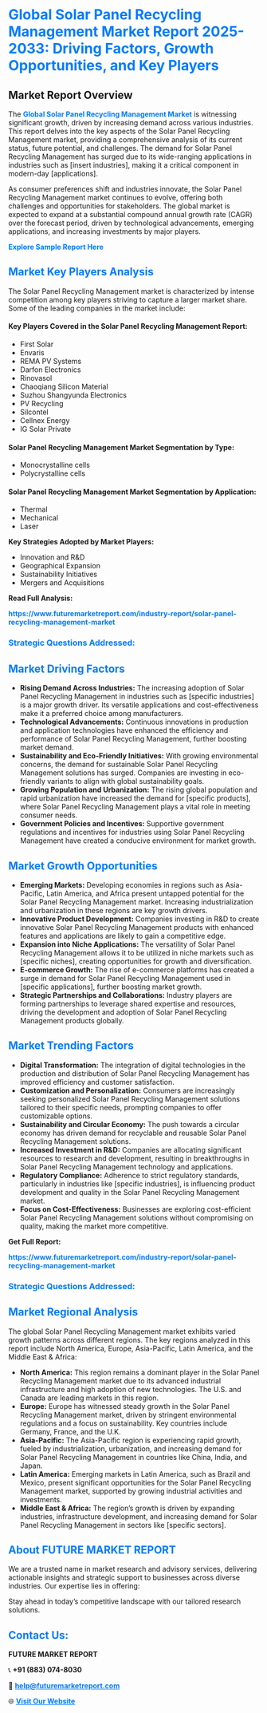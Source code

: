 <h1 style="color: #007BFF;">Global Solar Panel Recycling Management Market Report 2025-2033: Driving Factors, Growth Opportunities, and Key Players</h1>

<section id="overview">
<h2>Market Report Overview</h2>
<p>The <a href="https://www.futuremarketreport.com/industry-report/solar-panel-recycling-management-market" style="color: #007BFF; text-decoration: none;"><strong>Global Solar Panel Recycling Management Market</strong></a> is witnessing significant growth, driven by increasing demand across various industries. This report delves into the key aspects of the Solar Panel Recycling Management market, providing a comprehensive analysis of its current status, future potential, and challenges. The demand for Solar Panel Recycling Management has surged due to its wide-ranging applications in industries such as [insert industries], making it a critical component in modern-day [applications].</p>
<p>As consumer preferences shift and industries innovate, the Solar Panel Recycling Management market continues to evolve, offering both challenges and opportunities for stakeholders. The global market is expected to expand at a substantial compound annual growth rate (CAGR) over the forecast period, driven by technological advancements, emerging applications, and increasing investments by major players.</p>
</section>

<section id="overview">
<p><a href="https://www.futuremarketreport.com/request-sample/reportId=61318" style="color: #007BFF; text-decoration: none;"><strong>Explore Sample Report Here</strong></a></p>
</section>

<section id="key-players">
<h2 style="color: #007BFF;">Market Key Players Analysis</h2>
<p>The Solar Panel Recycling Management market is characterized by intense competition among key players striving to capture a larger market share. Some of the leading companies in the market include:</p>
<h4>Key Players Covered in the Solar Panel Recycling Management Report:</h4>
<ul><li>First Solar</li><li>Envaris</li><li>REMA PV Systems</li><li>Darfon Electronics</li><li>Rinovasol</li><li>Chaoqiang Silicon Material</li><li>Suzhou Shangyunda Electronics</li><li>PV Recycling</li><li>Silcontel</li><li>Cellnex Energy</li><li>IG Solar Private</li></ul>
<h4>Solar Panel Recycling Management Market Segmentation by Type:</h4>
<ul><li>Monocrystalline cells</li><li>Polycrystalline cells</li></ul>

<h4>Solar Panel Recycling Management Market Segmentation by Application:</h4>
<ul><li>Thermal</li><li>Mechanical</li><li>Laser</li></ul>
<p><strong>Key Strategies Adopted by Market Players:</strong></p>
<ul>
<li>Innovation and R&D</li>
<li>Geographical Expansion</li>
<li>Sustainability Initiatives</li>
<li>Mergers and Acquisitions</li>
</ul>
</section>

<section>
<p><strong>Read Full Analysis: </strong></p><a href="https://www.futuremarketreport.com/industry-report/solar-panel-recycling-management-market" style="color: #007BFF; text-decoration: none;"><strong>https://www.futuremarketreport.com/industry-report/solar-panel-recycling-management-market</strong></a>
<h3 style="color: #007BFF;">Strategic Questions Addressed:</h3>
</section>

<section id="driving-factors">
<h2 style="color: #007BFF;">Market Driving Factors</h2>
<ul>
<li><strong>Rising Demand Across Industries:</strong> The increasing adoption of Solar Panel Recycling Management in industries such as [specific industries] is a major growth driver. Its versatile applications and cost-effectiveness make it a preferred choice among manufacturers.</li>
<li><strong>Technological Advancements:</strong> Continuous innovations in production and application technologies have enhanced the efficiency and performance of Solar Panel Recycling Management, further boosting market demand.</li>
<li><strong>Sustainability and Eco-Friendly Initiatives:</strong> With growing environmental concerns, the demand for sustainable Solar Panel Recycling Management solutions has surged. Companies are investing in eco-friendly variants to align with global sustainability goals.</li>
<li><strong>Growing Population and Urbanization:</strong> The rising global population and rapid urbanization have increased the demand for [specific products], where Solar Panel Recycling Management plays a vital role in meeting consumer needs.</li>
<li><strong>Government Policies and Incentives:</strong> Supportive government regulations and incentives for industries using Solar Panel Recycling Management have created a conducive environment for market growth.</li>
</ul>
</section>

<section id="growth-opportunities">
<h2 style="color: #007BFF;">Market Growth Opportunities</h2>
<ul>
<li><strong>Emerging Markets:</strong> Developing economies in regions such as Asia-Pacific, Latin America, and Africa present untapped potential for the Solar Panel Recycling Management market. Increasing industrialization and urbanization in these regions are key growth drivers.</li>
<li><strong>Innovative Product Development:</strong> Companies investing in R&D to create innovative Solar Panel Recycling Management products with enhanced features and applications are likely to gain a competitive edge.</li>
<li><strong>Expansion into Niche Applications:</strong> The versatility of Solar Panel Recycling Management allows it to be utilized in niche markets such as [specific niches], creating opportunities for growth and diversification.</li>
<li><strong>E-commerce Growth:</strong> The rise of e-commerce platforms has created a surge in demand for Solar Panel Recycling Management used in [specific applications], further boosting market growth.</li>
<li><strong>Strategic Partnerships and Collaborations:</strong> Industry players are forming partnerships to leverage shared expertise and resources, driving the development and adoption of Solar Panel Recycling Management products globally.</li>
</ul>
</section>

<section id="trending-factors">
<h2 style="color: #007BFF;">Market Trending Factors</h2>
<ul>
<li><strong>Digital Transformation:</strong> The integration of digital technologies in the production and distribution of Solar Panel Recycling Management has improved efficiency and customer satisfaction.</li>
<li><strong>Customization and Personalization:</strong> Consumers are increasingly seeking personalized Solar Panel Recycling Management solutions tailored to their specific needs, prompting companies to offer customizable options.</li>
<li><strong>Sustainability and Circular Economy:</strong> The push towards a circular economy has driven demand for recyclable and reusable Solar Panel Recycling Management solutions.</li>
<li><strong>Increased Investment in R&D:</strong> Companies are allocating significant resources to research and development, resulting in breakthroughs in Solar Panel Recycling Management technology and applications.</li>
<li><strong>Regulatory Compliance:</strong> Adherence to strict regulatory standards, particularly in industries like [specific industries], is influencing product development and quality in the Solar Panel Recycling Management market.</li>
<li><strong>Focus on Cost-Effectiveness:</strong> Businesses are exploring cost-efficient Solar Panel Recycling Management solutions without compromising on quality, making the market more competitive.</li>
</ul>
</section>

<section>
<p><strong>Get Full Report: </strong></p><a href="https://www.futuremarketreport.com/industry-report/solar-panel-recycling-management-market" style="color: #007BFF; text-decoration: none;"><strong>https://www.futuremarketreport.com/industry-report/solar-panel-recycling-management-market</strong></a>
<h3 style="color: #007BFF;">Strategic Questions Addressed:</h3>
</section>


<section id="regional-analysis">
<h2 style="color: #007BFF;">Market Regional Analysis</h2>
<p>The global Solar Panel Recycling Management market exhibits varied growth patterns across different regions. The key regions analyzed in this report include North America, Europe, Asia-Pacific, Latin America, and the Middle East & Africa:</p>
<ul>
<li><strong>North America:</strong> This region remains a dominant player in the Solar Panel Recycling Management market due to its advanced industrial infrastructure and high adoption of new technologies. The U.S. and Canada are leading markets in this region.</li>
<li><strong>Europe:</strong> Europe has witnessed steady growth in the Solar Panel Recycling Management market, driven by stringent environmental regulations and a focus on sustainability. Key countries include Germany, France, and the U.K.</li>
<li><strong>Asia-Pacific:</strong> The Asia-Pacific region is experiencing rapid growth, fueled by industrialization, urbanization, and increasing demand for Solar Panel Recycling Management in countries like China, India, and Japan.</li>
<li><strong>Latin America:</strong> Emerging markets in Latin America, such as Brazil and Mexico, present significant opportunities for the Solar Panel Recycling Management market, supported by growing industrial activities and investments.</li>
<li><strong>Middle East & Africa:</strong> The region’s growth is driven by expanding industries, infrastructure development, and increasing demand for Solar Panel Recycling Management in sectors like [specific sectors].</li>
</ul>
</section>

<footer>
<h2 style="color: #007BFF;">About FUTURE MARKET REPORT</h2>
<p>We are a trusted name in market research and advisory services, delivering actionable insights and strategic support to businesses across diverse industries. Our expertise lies in offering:</p>

<p>Stay ahead in today’s competitive landscape with our tailored research solutions.</p>

<h2 style="color: #007BFF;">Contact Us:</h2>
<p><strong>FUTURE MARKET REPORT</strong></p>
<p>📞 <strong>+91 (883) 074-8030</strong></p>
<p>📧 <strong><a href="mailto:help@futuremarketreport.com" style="color: #007BFF;">help@futuremarketreport.com</a></strong></p>
<p>🌐 <strong><a href="https://www.futuremarketreport.com/" style="color: #007BFF;">Visit Our Website</a></strong></p>
</footer>